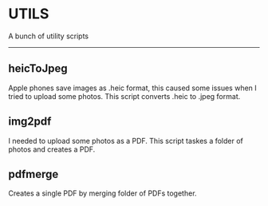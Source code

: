 # UTILS

A bunch of utility scripts

---

## heicToJpeg
Apple phones save images as .heic format, this caused some issues when I tried to upload some photos. This script converts .heic to .jpeg format. 

## img2pdf
I needed to upload some photos as a PDF. This script taskes a folder of photos and creates a PDF.

## pdfmerge
Creates a single PDF by merging folder of PDFs together.
